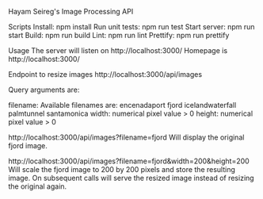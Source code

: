 Hayam Seireg's Image Processing API

Scripts
Install: npm install
Run unit tests: npm run test
Start server: npm run start
Build: npm run build
Lint: npm run lint
Prettify: npm run prettify

Usage
The server will listen on http://localhost:3000/
Homepage is http://localhost:3000/

Endpoint to resize images
http://localhost:3000/api/images

Query arguments are:

filename: Available filenames are:
encenadaport
fjord
icelandwaterfall
palmtunnel
santamonica
width: numerical pixel value > 0
height: numerical pixel value > 0

http://localhost:3000/api/images?filename=fjord Will display the original fjord image.

http://localhost:3000/api/images?filename=fjord&width=200&height=200 Will scale the fjord image to 200 by 200 pixels and store the resulting image. On subsequent calls will serve the resized image instead of resizing the original again.
